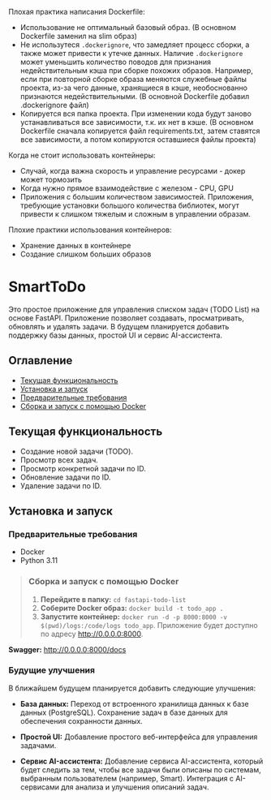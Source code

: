 Плохая практика написания Dockerfile:
- Использование не оптимальный базовый образ. (В основном Dockerfile заменил на slim образ)
- Не использутеся `.dockerignore`, что замедляет процесс сборки, а также может привести к утечке данных. Наличие `.dockerignore` может уменьшить количество поводов для признания недействительным кэша при сборке похожих образов. Например, если при повторной сборке образа меняются служебные файлы проекта, из-за чего данные, хранящиеся в кэше, необоснованно признаются недействительными. (В основной Dockerfile добавил .dockerignore файл)
- Копируется вся папка проекта. При изменении кода будут заново устанавливаться все зависимости, т.к. их нет в кэше. (В основном Dockerfile сначала копируется файл requirements.txt, затем ставятся все зависимости, а потом копируются оставшиеся файлы проекта)

Когда не стоит использовать контейнеры:
- Случай, когда важна скорость и управление ресурсами - докер может тормозить
- Когда нужно прямое взаимодействие с железом - CPU, GPU
- Приложения с большим количеством зависимостей. Приложения, требующие установки большого количества библиотек, могут привести к слишком тяжелым и сложным в управлении образам.

Плохие практики использования контейнеров:
- Хранение данных в контейнере
- Создание слишком больших образов

# SmartToDo

Это простое приложение для управления списком задач (TODO List) на основе FastAPI. Приложение позволяет создавать, просматривать, обновлять и удалять задачи. В будущем планируется добавить поддержку базы данных, простой UI и сервис AI-ассистента.

## Оглавление

- [Текущая функциональность](#текущая-функциональность)
- [Установка и запуск](#установка-и-запуск)
- [Предварительные требования](#предварительные-требования)
- [Сборка и запуск с помощью Docker](#сборка-и-запуск-с-помощью-docker)

## Текущая функциональность

- Создание новой задачи (TODO).
- Просмотр всех задач.
- Просмотр конкретной задачи по ID.
- Обновление задачи по ID.
- Удаление задачи по ID.

## Установка и запуск

### Предварительные требования
- Docker
- Python 3.11

> ### Сборка и запуск с помощью Docker
> 1. **Перейдите в папку:** `cd fastapi-todo-list`
> 2. **Соберите Docker образ:** `docker build -t todo_app .`
> 3. **Запустите контейнер:** `docker run -d -p 8000:8000 -v $(pwd)/logs:/code/logs todo_app`. Приложение будет доступно по адресу http://0.0.0.0:8000.

**Swagger:** http://0.0.0.0:8000/docs

### Будущие улучшения
В ближайшем будущем планируется добавить следующие улучшения:
- **База данных:**
Переход от встроенного хранилища данных к базе данных (PostgreSQL).
Сохранение задач в базе данных для обеспечения сохранности данных.

- **Простой UI:**
Добавление простого веб-интерфейса для управления задачами.

- **Сервис AI-ассистента:**
Добавление сервиса AI-ассистента, который будет следить за тем, чтобы все задачи были описаны по системам, выбранным пользователем (например, Smart).
Интеграция с AI-сервисами для анализа и улучшения описаний задач.